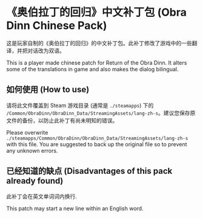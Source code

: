 # 《奥伯拉丁的回归》中文补丁包 (Obra Dinn Chinese Pack)

这是玩家自制的《奥伯拉丁的回归》的中文补丁包。此补丁修改了游戏中的一些翻译，并把对话改为双语。

This is a player made chinese patch for Return of the Obra Dinn. It alters some of the translations in game and also makes the dialog bilingual.

## 如何使用 (How to use)

请将此文件覆盖到 Steam 游戏目录 (通常是 `./steamapps`) 下的 `/Common/ObraDinn/ObraDinn_Data/StreamingAssets/lang-zh-s`。建议您保存原文件的备份，以防止此补丁有尚未明知的错误。

Please overwrite `./steamapps/Common/ObraDinn/ObraDinn_Data/StreamingAssets/lang-zh-s` with this file. You are suggested to back up the original file so to prevent any unknown errors.

## 已经知道的缺点 (Disadvantages of this pack already found)

此补丁会在英文单词词内换行. 

This patch may start a new line within an English word.
